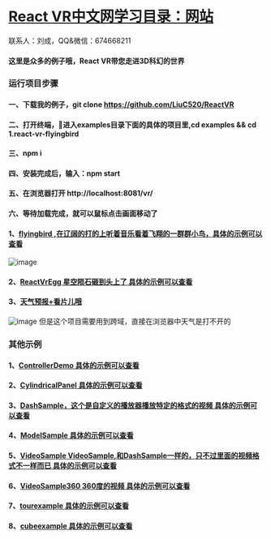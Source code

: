 # [React VR中文网学习目录：网站](http://www.vr-react.com/)
联系人：刘成，QQ&微信：674668211


#### 这里是众多的例子哦，React VR带您走进3D科幻的世界
### 运行项目步骤
#### 一、下载我的例子，git clone https://github.com/LiuC520/ReactVR
#### 二、打开终端，进入examples目录下面的具体的项目里,cd examples && cd 1.react-vr-flyingbird
#### 三、npm i
#### 四、安装完成后，输入：npm start
#### 五、在浏览器打开 http://localhost:8081/vr/
#### 六、等待加载完成，就可以鼠标点击画面移动了

#### 1、[flyingbird ,在辽阔的打的上听着音乐看着飞翔的一群群小鸟，具体的示例可以查看](http://www.vr-react.com/example/react-vr-flyingbird/)

 ![image](https://github.com/LiuC520/ReactVR/blob/master/flyingbird.gif)
 #### 2、[ReactVrEgg 星空陨石砸到头上了 具体的示例可以查看](http://www.vr-react.com/example/ReactVrEgg/)
#### 3、[天气预报+看片儿哦](http://www.vr-react.com/example/tianqi//)
 ![image](https://github.com/LiuC520/ReactVR/blob/master/tianqi.png)
 但是这个项目需要用到跨域，直接在浏览器中天气是打不开的
 ### 其他示例
#### 1、[ControllerDemo 具体的示例可以查看](http://www.vr-react.com/example/ControllerDemo/)
#### 2、[CylindricalPanel 具体的示例可以查看](http://www.vr-react.com/example/CylindricalPanel/)
#### 3、[DashSample，这个是自定义的播放器播放特定的格式的视频 具体的示例可以查看](http://www.vr-react.com/example/DashSample/)
#### 4、[ModelSample 具体的示例可以查看](http://www.vr-react.com/example/ModelSample/)
#### 5、[VideoSample VideoSample,和DashSample一样的，只不过里面的视频格式不一样而已  具体的示例可以查看](http://www.vr-react.com/example/VideoSample/)
#### 6、[VideoSample360 360度的视频 具体的示例可以查看](http://www.vr-react.com/example/VideoSample360/)
#### 7、[tourexample 具体的示例可以查看](http://www.vr-react.com/example/tourexample/)
#### 8、[cubeexample 具体的示例可以查看](http://www.vr-react.com/example/cubeexample/)
